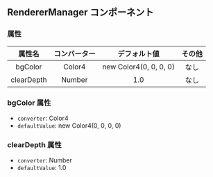 ## RendererManager コンポーネント
<!-- EDIT HERE(@Component)-->
<!-- /EDIT HERE-->
### 属性
<!-- DO NOT EDIT -->
<!-- ATTRS -->
| 属性名 | コンバーター | デフォルト値 | その他 |
|:------:|:------:|:------:|:------:|
| bgColor | Color4 | new Color4(0, 0, 0, 0) | なし |
| clearDepth | Number | 1.0 | なし |

<!-- /ATTRS -->
<!-- /DO NOT EDIT -->
### bgColor 属性

 * `converter`: Color4
 * `defaultValue`: new Color4(0, 0, 0, 0)

<!-- EDIT HERE(bgColor)-->
<!-- /EDIT HERE-->
### clearDepth 属性

 * `converter`: Number
 * `defaultValue`: 1.0

<!-- EDIT HERE(clearDepth)-->
<!-- /EDIT HERE-->
